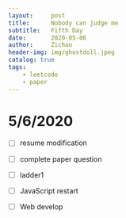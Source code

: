 ```yaml
---
layout:     post
title:      Nobody can judge me
subtitle:   Fifth Day
date:       2020-05-06
author:     Zichao
header-img: img/ghostdoll.jpeg
catalog: true
tags:
    - leetcode
    - paper
---
```


# 5/6/2020

- [ ] resume modification

- [ ] complete paper question

- [ ] ladder1

- [ ] JavaScript restart

- [ ] Web develop

